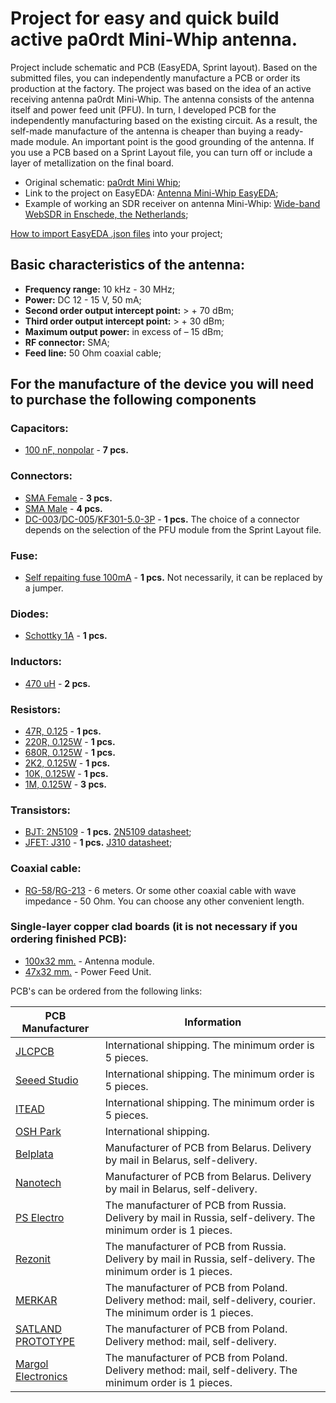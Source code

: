 # Project for easy and quick build active pa0rdt Mini-Whip antenna.

Project include schematic and PCB (EasyEDA, Sprint layout). Based on the submitted files, you can independently manufacture a PCB or order its production at the factory. The project was based on the idea of an active receiving antenna pa0rdt Mini-Whip. The antenna consists of the antenna itself and power feed unit (PFU). In turn, I developed PCB for the independently manufacturing based on the existing circuit. As a result, the self-made manufacture of the antenna is cheaper than buying a ready-made module. An important point is the good grounding of the antenna. If you use a PCB based on a Sprint Layout file, you can turn off or include a layer of metallization on the final board.

- Original schematic: [pa0rdt Mini Whip];
- Link to the project on EasyEDA: [Antenna Mini-Whip EasyEDA];
- Example of working an SDR receiver on antenna Mini-Whip: [Wide-band WebSDR in Enschede, the Netherlands];

[How to import EasyEDA .json files] into your project;

## Basic characteristics of the antenna:

- **Frequency range:** 10 kHz - 30 MHz;
- **Power:** DC 12 - 15 V, 50 mA;
- **Second order output intercept point:** > + 70 dBm;
- **Third order output intercept point:** > + 30 dBm;
- **Maximum output power:** in excess of – 15 dBm;
- **RF connector:** SMA;
- **Feed line:** 50 Ohm coaxial cable;

## For the manufacture of the device you will need to purchase the following components

### Capacitors:
* [100 nF, nonpolar](https://www.ebay.com/sch/i.html?_from=R40&_trksid=p2050601.m570.l1313.TR10.TRC2.A0.H0.X100nf.TRS2&_nkw=100nf&_sacat=0) - **7 pcs.**
### Connectors:
* [SMA Female](https://www.ebay.com/sch/i.html?_from=R40&_sacat=0&_nkw=sma+female&_blrs=spell_check) - **3 pcs.**
* [SMA Male](https://www.ebay.com/sch/i.html?_from=R40&_trksid=p2050601.m570.l1313.TR0.TRC0.A0.H0.Xsma+male.TRS5&_nkw=sma+male&_sacat=0) - **4 pcs.**
* [DC-003](https://www.ebay.com/sch/i.html?_from=R40&_trksid=p2050601.m570.l1313.TR0.TRC0.H0.Xdc-003.TRS0&_nkw=dc-003&_sacat=0)/[DC-005](https://www.ebay.com/sch/i.html?_from=R40&_trksid=p2050601.m570.l1313.TR10.TRC2.A0.H0.Xdc-005.TRS2&_nkw=dc-005&_sacat=0)/[KF301-5.0-3P](https://www.ebay.com/sch/i.html?_from=R40&_trksid=p2050601.m570.l1313.TR1.TRC0.A0.H0.XKF301-3P.TRS0&_nkw=KF301-3P&_sacat=0) - **1 pcs.** The choice of a connector depends on the selection of the PFU module from the Sprint Layout file.
### Fuse:
* [Self repaiting fuse 100mA](https://www.ebay.com/sch/i.html?_from=R40&_trksid=p2050601.m570.l1313.TR0.TRC0.A0.H0.Xmf-r+100mA.TRS5&_nkw=mf-r+100mA&_sacat=0) - **1 pcs.** Not necessarily, it can be replaced by a jumper.
### Diodes:
* [Schottky 1A](https://www.ebay.com/sch/i.html?_from=R40&_trksid=p2050601.m570.l1313.TR0.TRC0.H0.XSchottky+1A.TRS0&_nkw=Schottky+1A&_sacat=0) - **1 pcs.**
### Inductors:
* [470 uH](https://www.ebay.com/sch/i.html?_from=R40&_trksid=p2050601.m570.l1313.TR0.TRC0.H0.X470uh.TRS0&_nkw=470uh&_sacat=0) - **2 pcs.**
### Resistors:
* [47R, 0.125](https://www.ebay.com/sch/i.html?_from=R40&_trksid=p2050601.m570.l1313.TR1.TRC0.A0.H0.X47ohm.TRS0&_nkw=47ohm&_sacat=0) - **1 pcs.**
* [220R, 0.125W](https://www.ebay.com/sch/i.html?_from=R40&_trksid=p2050601.m570.l1313.TR3.TRC1.A0.H0.X220ohm.TRS0&_nkw=220ohm&_sacat=0) - **1 pcs.**
* [680R, 0.125W](https://www.ebay.com/sch/i.html?_from=R40&_trksid=p2050601.m570.l1313.TR1.TRC0.A0.H0.X680ohm.TRS0&_nkw=680ohm&_sacat=0) - **1 pcs.**
* [2K2, 0.125W](https://www.ebay.com/sch/i.html?_from=R40&_trksid=p2050601.m570.l1313.TR0.TRC0.A0.H0.X2.2k+ohm.TRS5&_nkw=2.2k+ohm&_sacat=0) - **1 pcs.**
* [10K, 0.125W](https://www.ebay.com/sch/i.html?_from=R40&_trksid=p2050601.m570.l1313.TR11.TRC1.A0.H0.X10k+ohm.TRS0&_nkw=10k+ohm&_sacat=0) - **1 pcs.**
* [1M, 0.125W](https://www.ebay.com/sch/i.html?_from=R40&_trksid=p2050601.m570.l1313.TR2.TRC0.A0.H0.X1m+ohm.TRS0&_nkw=1m+ohm&_sacat=0) - **3 pcs.**
### Transistors:
* [BJT: 2N5109](https://www.ebay.com/sch/i.html?_from=R40&_trksid=p2050601.m570.l1313.TR11.TRC2.A0.H0.X2n5109.TRS1&_nkw=2n5109&_sacat=0) - **1 pcs.** [2N5109 datasheet];
* [JFET: J310](https://www.ebay.com/sch/i.html?_from=R40&_trksid=p2050601.m570.l1313.TR12.TRC2.A0.H0.Xj310.TRS0&_nkw=j310&_sacat=0) - **1 pcs.** [J310 datasheet];
### Coaxial cable:
* [RG-58](https://www.ebay.com/sch/i.html?_from=R40&_trksid=p2050601.m570.l1313.TR11.TRC2.A0.H0.Xrg58.TRS1&_nkw=rg58&_sacat=0)/[RG-213](https://www.ebay.com/sch/i.html?_from=R40&_trksid=p2050601.m570.l1313.TR9.TRC1.A0.H0.Xrg213.TRS0&_nkw=rg213&_sacat=0) - 6 meters. Or some other coaxial cable with wave impedance - 50 Ohm. You can choose any other convenient length.
### Single-layer copper clad boards (it is not necessary if you ordering finished PCB):
* [100x32 mm.](https://www.ebay.com/sch/i.html?_from=R40&_trksid=p2050601.m570.l1313.TR0.TRC0.H0.XCopper+Clad.TRS0&_nkw=Copper+Clad&_sacat=0) - Antenna module.
* [47x32 mm.](https://www.ebay.com/sch/i.html?_from=R40&_trksid=p2050601.m570.l1313.TR0.TRC0.H0.XCopper+Clad.TRS0&_nkw=Copper+Clad&_sacat=0) - Power Feed Unit.

PCB's can be ordered from the following links:

| PCB Manufacturer | Information |
| ----- | ----- |
| [JLCPCB] | International shipping. The minimum order is 5 pieces.|
| [Seeed Studio] | International shipping. The minimum order is 5 pieces.|
| [ITEAD] | International shipping. The minimum order is 5 pieces.|
| [OSH Park] | International shipping. |
| [Belplata] | Manufacturer of PCB from Belarus. Delivery by mail in Belarus, self-delivery.|
| [Nanotech] | Manufacturer of PCB from Belarus. Delivery by mail in Belarus, self-delivery. |
| [PS Electro] | The manufacturer of PCB from Russia. Delivery by mail in Russia, self-delivery. The minimum order is 1 pieces.|
| [Rezonit] |  The manufacturer of PCB from Russia. Delivery by mail in Russia, self-delivery. The minimum order is 1 pieces. |
| [MERKAR] | The manufacturer of PCB from Poland. Delivery method: mail, self-delivery, courier. The minimum order is 1 pieces. |
| [SATLAND PROTOTYPE] | The manufacturer of PCB from Poland. Delivery method: mail, self-delivery. |
| [Margol Electronics] | The manufacturer of PCB from Poland. Delivery method: mail, self-delivery. The minimum order is 1 pieces. |


[PA0RDT Mini Whip]: <./pa0rdt-Mini-Whip.pdf>
[How to import EasyEDA .json files]: <https://easyeda.com/dillon/Backup_Your_EasyEDA_Project_Locally-JrecamWv5>
[JLCPCB]: <https://jlcpcb.com/quote>
[Seeed Studio]: <https://www.seeedstudio.com/fusion_pcb.html>
[ITEAD]: <https://www.itead.cc/open-pcb.html>
[OSH Park]: <https://oshpark.com/uploads/new>
[Belplata]: <http://www.belplata.by/on-line-order>
[PS Electro]: <http://www.pselectro.ru/zakaz_pechatnyh_plat/>
[Rezonit]: <http://www.rezonit.ru/service/calc/>
[Nanotech]: <http://www.pcb.by/index.php/clients/orderform>
[MERKAR]: <http://www.merkar.pl/cennik.html>
[SATLAND PROTOTYPE]: <http://prototypy.com/t/51,Plytki_PCB>
[Margol Electronics]: <http://www.fabrykapcb.pl/jakzamowic.html>
[Wide-band WebSDR in Enschede, the Netherlands]: <http://websdr.ewi.utwente.nl:8901/>
[J310 datasheet]: <./Datasheets/J310-Datasheet.pdf>
[2N5109 datasheet]: <./Datasheets/2N5109-Datasheet-Motorola.pdf>
[Antenna Mini-Whip EasyEDA]: <https://easyeda.com/igor.nikolaevich.96/Antenna_Mini_Whip-d8935f151d3a4221a9a3aacae3acdb65>